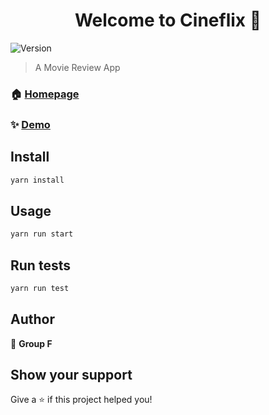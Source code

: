 <h1 align="center">Welcome to Cineflix 👋</h1>
<p>
  <img alt="Version" src="https://img.shields.io/badge/version-0.1.0-blue.svg?cacheSeconds=2592000" />
</p>

> A Movie Review App

### 🏠 [Homepage](https://gitlab.com/binar-10-mini-project/team-f/team-f-frontend/movie-app)

### ✨ [Demo](heroku.com)

## Install

```sh
yarn install
```

## Usage

```sh
yarn run start
```

## Run tests

```sh
yarn run test
```

## Author

👤 **Group F**

## Show your support

Give a ⭐️ if this project helped you!

